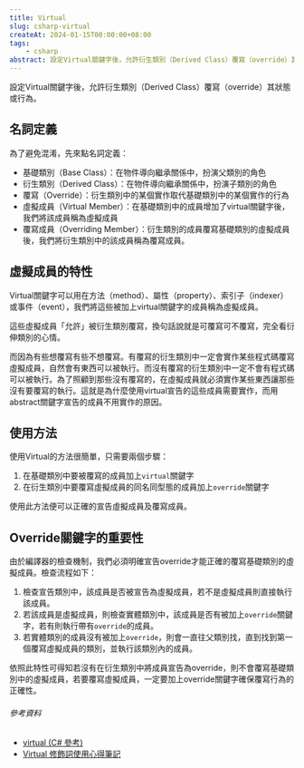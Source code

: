 ```yaml
---
title: Virtual
slug: csharp-virtual
createAt: 2024-01-15T00:00:00+08:00
tags:
    - csharp
abstract: 設定Virtual關鍵字後，允許衍生類別（Derived Class）覆寫（override）其狀態或行為。
---
```


設定Virtual關鍵字後，允許衍生類別（Derived Class）覆寫（override）其狀態或行為。

## 名詞定義

為了避免混淆，先來點名詞定義：
- 基礎類別（Base Class）：在物件導向繼承關係中，扮演父類別的角色
- 衍生類別（Derived Class）：在物件導向繼承關係中，扮演子類別的角色
- 覆寫（Override）：衍生類別中的某個實作取代基礎類別中的某個實作的行為
- 虛擬成員（Virtual Member）：在基礎類別中的成員增加了virtual關鍵字後，我們將該成員稱為虛擬成員
- 覆寫成員（Overriding Member）：衍生類別的成員覆寫基礎類別的虛擬成員後，我們將衍生類別中的該成員稱為覆寫成員。

## 虛擬成員的特性

Virtual關鍵字可以用在方法（method）、屬性（property）、索引子（indexer）或事件（event），我們將這些被加上virtual關鍵字的成員稱為虛擬成員。

這些虛擬成員「允許」被衍生類別覆寫，換句話說就是可覆寫可不覆寫，完全看衍伸類別的心情。

而因為有些想覆寫有些不想覆寫。有覆寫的衍生類別中一定會實作某些程式碼覆寫虛擬成員，自然會有東西可以被執行。而沒有覆寫的衍生類別中一定不會有程式碼可以被執行。為了照顧到那些沒有覆寫的，在虛擬成員就必須實作某些東西讓那些沒有要覆寫的執行。這就是為什麼使用virtual宣告的這些成員需要實作，而用abstract關鍵字宣告的成員不用實作的原因。

## 使用方法

使用Virtual的方法很簡單，只需要兩個步驟：
1. 在基礎類別中要被覆寫的成員加上`virtual`關鍵字
2. 在衍生類別中要覆寫虛擬成員的同名同型態的成員加上`override`關鍵字

使用此方法便可以正確的宣告虛擬成員及覆寫成員。

## Override關鍵字的重要性

由於編譯器的檢查機制，我們必須明確宣告override才能正確的覆寫基礎類別的虛擬成員。檢查流程如下：
1. 檢查宣告類別中，該成員是否被宣告為虛擬成員，若不是虛擬成員則直接執行該成員。
2. 若該成員是虛擬成員，則檢查實體類別中，該成員是否有被加上`override`關鍵字，若有則執行帶有`override`的成員。
3. 若實體類別的成員沒有被加上`override`，則會一直往父類別找，直到找到第一個覆寫虛擬成員的類別，並執行該類別內的成員。

依照此特性可得知若沒有在衍生類別中將成員宣告為override，則不會覆寫基礎類別中的虛擬成員，若要覆寫虛擬成員，一定要加上override關鍵字確保覆寫行為的正確性。

###### 參考資料
- [virtual (C# 參考)]
- [Virtual 修飾詞使用心得筆記]

[virtual (C# 參考)]: https://learn.microsoft.com/zh-tw/dotnet/csharp/language-reference/keywords/virtual
[Virtual 修飾詞使用心得筆記]: https://dotblogs.com.tw/MemoryRecall/2023/06/15/173115